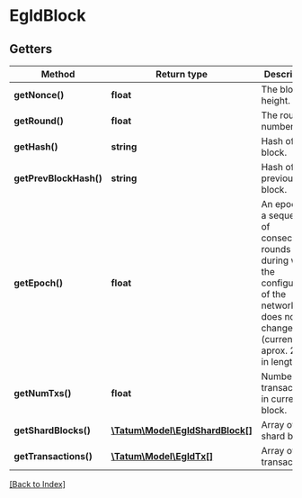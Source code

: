 # EgldBlock

## Getters

Method | Return type | Description | Notes
------------ | ------------- | ------------- | -------------
**getNonce()** | **float** | The block height. | [optional]
**getRound()** | **float** | The round number. | [optional]
**getHash()** | **string** | Hash of the block. | [optional]
**getPrevBlockHash()** | **string** | Hash of the previous block. | [optional]
**getEpoch()** | **float** | An epoch is a sequence of consecutive rounds during which the configuration of the network does not change (currently aprox. 24 hrs in length). | [optional]
**getNumTxs()** | **float** | Number of transactions in current block. | [optional]
**getShardBlocks()** | [**\Tatum\Model\EgldShardBlock[]**](EgldShardBlock.md) | Array of shard blocks | [optional]
**getTransactions()** | [**\Tatum\Model\EgldTx[]**](EgldTx.md) | Array of transactions. | [optional]

[[Back to Index]](../index.md)
